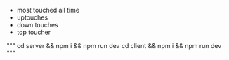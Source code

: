 - most touched all time
- uptouches
- down touches
- top toucher

"""
cd server && npm i && npm run dev
cd client && npm i && npm run dev
"""